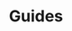 ---
grand_parent: Stock and Logistics
has_children: true
layout: default
nav_order: 37900
parent: Pallet Editor
title: Guides
---